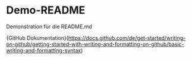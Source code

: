 # Demo-README
Demonstration für die README.md

{GitHub Dokumentation}(https://docs.github.com/de/get-started/writing-on-github/getting-started-with-writing-and-formatting-on-github/basic-writing-and-formatting-syntax)
